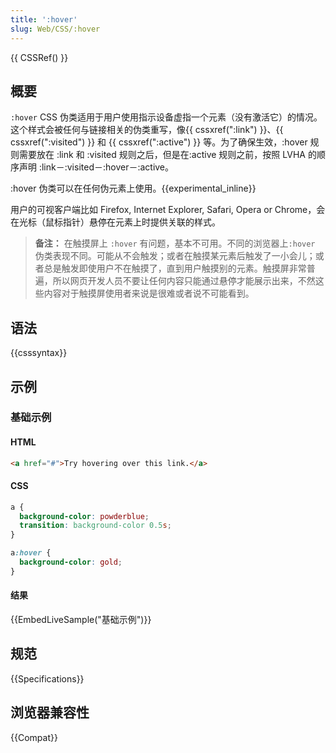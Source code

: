 ```yaml
---
title: ':hover'
slug: Web/CSS/:hover
---
```


{{ CSSRef() }}

## 概要

`:hover` CSS 伪类适用于用户使用指示设备虚指一个元素（没有激活它）的情况。这个样式会被任何与链接相关的伪类重写，像{{ cssxref(":link") }}、{{ cssxref(":visited") }} 和 {{ cssxref(":active") }} 等。为了确保生效，:hover 规则需要放在 :link 和 :visited 规则之后，但是在:active 规则之前，按照 LVHA 的顺序声明 :link－:visited－:hover－:active。

:hover 伪类可以在任何伪元素上使用。{{experimental_inline}}

用户的可视客户端比如 Firefox, Internet Explorer, Safari, Opera or Chrome，会在光标（鼠标指针）悬停在元素上时提供关联的样式。

> **备注：** 在触摸屏上 `:hover` 有问题，基本不可用。不同的浏览器上`:hover` 伪类表现不同。可能从不会触发；或者在触摸某元素后触发了一小会儿；或者总是触发即使用户不在触摸了，直到用户触摸别的元素。触摸屏非常普遍，所以网页开发人员不要让任何内容只能通过悬停才能展示出来，不然这些内容对于触摸屏使用者来说是很难或者说不可能看到。

## 语法

{{csssyntax}}

## 示例

### 基础示例

#### HTML

```html
<a href="#">Try hovering over this link.</a>
```

#### CSS

```css
a {
  background-color: powderblue;
  transition: background-color 0.5s;
}

a:hover {
  background-color: gold;
}
```

#### 结果

{{EmbedLiveSample("基础示例")}}

## 规范

{{Specifications}}

## 浏览器兼容性

{{Compat}}
